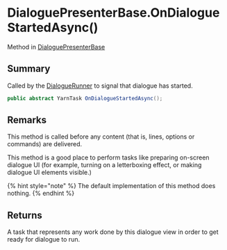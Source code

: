 # DialoguePresenterBase.OnDialogueStartedAsync()

Method in [DialoguePresenterBase](/docs/api/csharp/yarn.unity.dialoguepresenterbase.md)

## Summary

Called by the  [DialogueRunner](yarn.unity.dialoguerunner.md)  to signal that
dialogue has started.

```csharp
public abstract YarnTask OnDialogueStartedAsync();
```

## Remarks

<p>This method is called before any content (that is, lines,
options or commands) are delivered.</p> <p>This method is a good place to perform tasks like preparing
on-screen dialogue UI (for example, turning on a letterboxing
effect, or making dialogue UI elements visible.)
</p> <p>
{% hint style="note" %}
The default implementation of this method does
nothing.
{% endhint %}
</p>

## Returns

A task that represents any work done by this dialogue view in order to get ready for dialogue to run.

